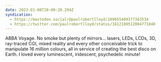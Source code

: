```yaml
---
date: 2023-01-08T20:09:20.294Z
syndication:
  - https://mastodon.social/@paulrobertlloyd/109655409377383534
  - https://twitter.com/paulrobertlloyd/status/1612180512004771840
---
```

ABBA Voyage. No smoke but plenty of mirrors… lasers, LEDs, LCDs, 3D, ray-traced CGI, mixed reality and every other conceivable trick to manipulate 16 million colours, all in service of creating the best disco on Earth. I loved every luminescent, iridescent, psychedelic minute!
